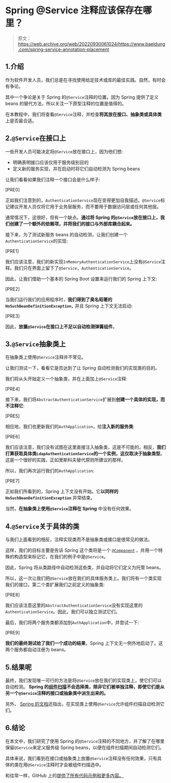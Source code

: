 # Spring @Service 注释应该保存在哪里？

> 原文：<https://web.archive.org/web/20220930061024/https://www.baeldung.com/spring-service-annotation-placement>

## 1.介绍

作为软件开发人员，我们总是在寻找使用给定技术或库的最佳实践。自然，有时会有争论。

其中一个争论是关于 Spring 的`@Service`注释的位置。因为 Spring 提供了定义 beans 的替代方法，所以关注一下原型注释的位置是值得的。

在本教程中，我们将查看`@Service`注释，并检查**将其放在接口、抽象类或具体类**上是否最合适。

## 2.`@Service`在接口上

一些开发人员可能决定将`@Service`放在接口上，因为他们想:

*   明确表明接口应该仅用于服务级别目的
*   定义新的服务实现，并在启动时将它们自动检测为 Spring beans

让我们看看如果我们注释一个接口会是什么样子:

[PRE0]

正如我们注意到的，`AuthenticationService`现在变得更加自我描述。`@Service`标记建议开发人员仅将它用于业务层服务，而不要用于数据访问层或任何其他层。

通常情况下，这很好，但有一个缺点。**通过将 Spring 的`@Service`放在接口上，我们创建了一个额外的依赖项，并将我们的接口与外部库耦合起来。**

接下来，为了测试新服务 beans 的自动检测，让我们创建一个`AuthenticationService`的实现:

[PRE1]

我们应该注意，我们的新实现`InMemoryAuthenticationService`上没有`@Service`注释。我们只在界面上留下了`@Service`，`AuthenticationService`。

因此，让我们借助一个基本的 Spring Boot 设置来运行我们的 Spring 上下文:

[PRE2]

当我们运行我们的应用程序时，**我们得到了臭名昭著的`NoSuchBeanDefinitionException,`** 并且 Spring 上下文无法启动:

[PRE3]

因此，**放置`@Service`在接口上不足以自动检测弹簧组件**。

## 3.`@Service`抽象类上

在抽象类上使用`@Service`注释并不常见。

让我们测试一下，看看它是否达到了让 Spring 自动检测我们的实现类的目的。

我们将从头开始定义一个抽象类，并在上面加上`@Service`注释:

[PRE4]

接下来，我们将`AbstractAuthenticationService`扩展到**创建一个具体的实现，而不注释它**:

[PRE5]

相应地，我们也更新我们的`AuthApplication`，给**注入新的服务类**:

[PRE6]

我们应该注意，我们没有试图在这里直接注入抽象类，这是不可能的。相反，**我们打算获取具体类`LdapAuthenticationService`的一个实例，这仅取决于抽象类型**。这是一个很好的实践，正如里斯科夫替代原则所建议的那样。

所以，我们再次运行我们的`AuthApplication`:

[PRE7]

正如我们所看到的，Spring 上下文没有开始。它**以同样的`NoSuchBeanDefinitionException`** 异常结束。

当然，**在抽象类上使用`@Service`注释在 Spring** 中没有任何效果。

## 4.`@Service`关于具体的类

与我们上面看到的相反，注释实现类而不是抽象类或接口是很常见的做法。

这样，我们的目标主要是告诉 Spring 这个类将是一个 [`@Component`](/web/20221230191547/https://www.baeldung.com/spring-component-repository-service) ，并用一个特殊的构造型来标记它，在我们的例子中是`@Service`。

因此，Spring 将从类路径中自动检测这些类，并自动将它们定义为托管 beans。

所以，这一次让我们把`@Service`放在我们的具体服务类上。我们将有一个类实现我们的接口，第二个类扩展我们之前定义的抽象类:

[PRE8]

我们应该注意这里的`AbstractAuthenticationService`没有实现这里的`AuthenticationService`。因此，我们可以独立测试它们。

最后，我们将两个服务类都添加到`AuthApplication`中，并尝试一下:

[PRE9]

**我们的最终测试给了我们一个成功的结果**，Spring 上下文无一例外地启动了。这两个服务都自动注册为 beans。

## 5.结果呢

最终，我们发现唯一可行的方法是将`@Service`放在我们的实现类上，使它们可以自动检测。 **Spring 的[组件扫描](/web/20221230191547/https://www.baeldung.com/spring-component-scanning)不会选择类，除非它们被单独注释，即使它们是从另一个`@Service`注释的接口或抽象类中派生出来的。**

另外， [Spring 的文档](https://web.archive.org/web/20221230191547/https://docs.spring.io/spring-framework/docs/current/javadoc-api/org/springframework/stereotype/Service.html)还指出，在实现类上使用`@Service`允许组件扫描自动检测它们。

## 6.结论

在本文中，我们研究了使用 Spring 的`@Service`注释的不同地方，并了解了在哪里保留`@Service`来定义服务级 Spring beans，以便在组件扫描期间自动检测它们。

具体来说，我们看到在接口或抽象类上放置`@Service`注释没有任何效果，只有具体的类在用`@Service`注释时才会被组件扫描选中。

和往常一样，GitHub 上的[提供了所有代码示例和更多内容。](https://web.archive.org/web/20221230191547/https://github.com/eugenp/tutorials/tree/master/spring-boot-modules/spring-boot-annotations)